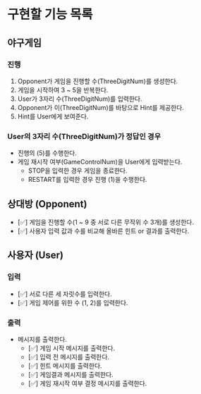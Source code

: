 # 구현할 기능 목록

## 야구게임

### 진행
1. Opponent가 게임을 진행할 수(ThreeDigitNum)를 생성한다.
2. 게임을 시작하여 3 ~ 5을 반복한다.
3. User가 3자리 수(ThreeDigitNum)를 입력한다.
4. Opponent가 이(ThreeDigitNum)를 바탕으로 Hint를 제공한다.
5. Hint를 User에게 보여준다.

### User의 3자리 수(ThreeDigitNum)가 정답인 경우

- 진행의 (5)를 수행한다.
- 게임 재시작 여부(GameControlNum)을 User에게 입력받는다.
  - STOP을 입력한 경우 게임을 종료한다.
  - RESTART를 입력한 경우 진행 (1)을 수행한다.

## 상대방 (Opponent)

- [✅] 게임을 진행할 수(1 ~ 9 중 서로 다른 무작위 수 3개)를 생성한다.
- [✅] 사용자 입력 값과 수를 비교해 올바른 힌트 or 결과를 출력한다.

## 사용자 (User)

### 입력

- [✅] 서로 다른 세 자릿수를 입력한다.
- [✅] 게임 제어를 위한 수 (1, 2)를 입력한다.

### 출력

- 메시지를 출력한다.
    - [✅] 게임 시작 메시지를 출력한다.
    - [✅] 입력 전 메시지를 출력한다.
    - [✅] 힌트 메시지를 출력한다.
    - [✅] 게임결과 메시지를 출력한다.
    - [✅] 게임 재시작 여부 결정 메시지를 출력한다.
